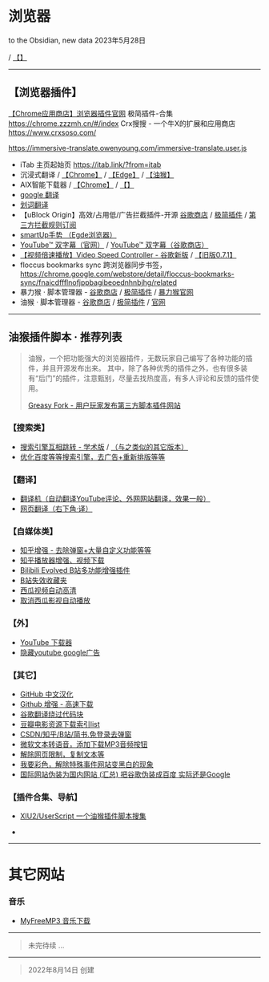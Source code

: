 

# 浏览器

to the Obsidian, new data 2023年5月28日


 / [【】]()
 
---

## 【浏览器插件】

[【Chrome应用商店】浏览器插件官网](https://chrome.google.com/webstore/category/extensions)
极简插件-合集 https://chrome.zzzmh.cn/#/index
Crx搜搜 - 一个牛X的扩展和应用商店 https://www.crxsoso.com/


https://immersive-translate.owenyoung.com/immersive-translate.user.js
- iTab 主页起始页 https://itab.link/?from=itab
- 沉浸式翻译 / [【Chrome】](https://chrome.google.com/webstore/detail/immersive-translate/bpoadfkcbjbfhfodiogcnhhhpibjhbnh?hl=zh-CN)  / [【Edge】](https://microsoftedge.microsoft.com/addons/detail/%E6%B2%89%E6%B5%B8%E5%BC%8F%E7%BF%BB%E8%AF%91/amkbmndfnliijdhojkpoglbnaaahippg) / [【油猴】](https://greasyfork.org/zh-CN/scripts/457196-immersive-translate) 
- AIX智能下载器  / [【Chrome】](https://chrome.google.com/webstore/detail/aix-downloaderpicturevide/ggcihihkaidbkkolahhliaaepdjhngli)  / [【】]()
- [google 翻译](https://chrome.google.com/webstore/detail/google-translate/aapbdbdomjkkjkaonfhkkikfgjllcleb)
- [划词翻译](https://hcfy.app/)
- 【uBlock Origin】高效/占用低/广告拦截插件-开源 [谷歌商店](https://chrome.google.com/webstore/detail/ublock-origin/cjpalhdlnbpafiamejdnhcphjbkeiagm) / [极简插件](https://chrome.zzzmh.cn/info/cjpalhdlnbpafiamejdnhcphjbkeiagm) / [第三方拦截规则订阅](https://filterlists.com/)
- [smartUp手势 （Egde浏览器）](https://microsoftedge.microsoft.com/addons/detail/smartup%E6%89%8B%E5%8A%BF/elponhbfjjjihgeijofonnflefhcbckp)
- [YouTube™ 双字幕（官网）](https://www.dual-subtitles.com/zh-CN/whatsnew/3.6.7) / [YouTube™ 双字幕（谷歌商店）](https://chrome.google.com/webstore/detail/youtube-dual-subtitles/hkbdddpiemdeibjoknnofflfgbgnebcm)
- [【视频倍速播放】Video Speed Controller - 谷歌新版](https://chrome.google.com/webstore/detail/video-speed-controller/nffaoalbilbmmfgbnbgppjihopabppdk) / [【旧版0.7.1】](https://github.com/igrigorik/videospeed/releases)
- floccus bookmarks sync 跨浏览器同步书签， https://chrome.google.com/webstore/detail/floccus-bookmarks-sync/fnaicdffflnofjppbagibeoednhnbjhg/related
- 暴力猴 · 脚本管理器 - [谷歌商店](https://chrome.google.com/webstore/detail/violentmonkey/jinjaccalgkegednnccohejagnlnfdag?hl=zh-CN) / [极简插件](https://chrome.zzzmh.cn/info/jinjaccalgkegednnccohejagnlnfdag) / [暴力猴官网](https://violentmonkey.github.io/)
- 油猴 · 脚本管理器 - [谷歌商店](https://chrome.google.com/webstore/detail/tampermonkey/dhdgffkkebhmkfjojejmpbldmpobfkfo?hl=zh-CN) / [极简插件](https://chrome.zzzmh.cn/info/dhdgffkkebhmkfjojejmpbldmpobfkfo) / [官网](https://violentmonkey.github.io/)

***

## 油猴插件脚本 · 推荐列表

> 油猴，一个把功能强大的浏览器插件，无数玩家自己编写了各种功能的插件，并且开源发布出来。
> 其中，除了各种优秀的插件之外，也有很多装有“后门”的插件，注意甄别，尽量去找热度高，有多人评论和反馈的插件使用。
>
> [Greasy Fork - 用户玩家发布第三方脚本插件网站](https://greasyfork.org/zh-CN/scripts)

### 【搜索类】

- [搜索引擎互相跳转 - 学术版](https://greasyfork.org/zh-CN/scripts/2765-search-engine-jump-for-academic) /  [（与之类似的其它版本）](https://greasyfork.org/zh-CN/scripts?q=search+engine+jump)
- [优化百度等等搜索引擎，去广告+重新排版等等](https://greasyfork.org/zh-TW/scripts/14178-ac-baidu-%E9%87%8D%E5%AE%9A%E5%90%91%E4%BC%98%E5%8C%96%E7%99%BE%E5%BA%A6%E6%90%9C%E7%8B%97%E8%B0%B7%E6%AD%8C%E5%BF%85%E5%BA%94%E6%90%9C%E7%B4%A2-favicon-%E5%8F%8C%E5%88%97)

### 【翻译】

- [翻译机（自动翻译YouTube评论、外网网站翻译，效果一般）](https://greasyfork.org/zh-CN/scripts/378277-%E7%BF%BB%E8%AF%91%E6%9C%BA)
- [网页翻译（右下角·译）](https://greasyfork.org/zh-CN/scripts/398746-%E7%BD%91%E9%A1%B5%E7%BF%BB%E8%AF%91)

### 【自媒体类】

- [知乎增强 - 去除弹窗+大量自定义功能等等](https://greasyfork.org/zh-CN/scripts/419081-%E7%9F%A5%E4%B9%8E%E5%A2%9E%E5%BC%BA)
- [知乎播放器增强、视频下载](https://greasyfork.org/zh-CN/scripts/39206-%E4%B8%8B%E8%BD%BD%E7%9F%A5%E4%B9%8E%E8%A7%86%E9%A2%91)
- [Bilibili Evolved B站多功能增强插件](https://github.com/the1812/Bilibili-Evolved)
- [B站失效收藏夹](https://greasyfork.org/zh-CN/scripts/383143-%E5%93%94%E5%93%A9%E5%93%94%E5%93%A9-b%E7%AB%99-bilibili-%E6%94%B6%E8%97%8F%E5%A4%B9fix)
- [西瓜视频自动高清](https://greasyfork.org/zh-CN/scripts/440938-%E8%A5%BF%E7%93%9C%E8%A7%86%E9%A2%91%E8%87%AA%E5%8A%A8%E9%AB%98%E6%B8%85/code)
- [取消西瓜影视自动播放](https://greasyfork.org/zh-CN/scripts/433880-%E5%8F%96%E6%B6%88%E8%A5%BF%E7%93%9C%E5%BD%B1%E8%A7%86%E8%87%AA%E5%8A%A8%E6%92%AD%E6%94%BE%E4%B8%8B%E4%B8%80%E9%9B%86/feedback)

### 【外】

- [YouTube 下载器](https://greasyfork.org/zh-CN/scripts/369400-local-youtube-downloader)
- [隐藏youtube google广告](https://greasyfork.org/zh-CN/scripts/38182-hide-youtube-google-ad)

### 【其它】

- [GitHub 中文汉化](https://greasyfork.org/zh-CN/scripts/435208-github-%E4%B8%AD%E6%96%87%E5%8C%96%E6%8F%92%E4%BB%B6)
- [Github 增强 - 高速下载](https://greasyfork.org/zh-CN/scripts/412245-github-%E5%A2%9E%E5%BC%BA-%E9%AB%98%E9%80%9F%E4%B8%8B%E8%BD%BD)
- [谷歌翻译绕过代码块](https://greasyfork.org/zh-CN/scripts/392357-%E8%B0%B7%E6%AD%8C%E7%BF%BB%E8%AF%91%E7%BB%95%E8%BF%87%E4%BB%A3%E7%A0%81%E5%9D%97)
- [豆瓣电影资源下载索引list](https://greasyfork.org/zh-CN/scripts/329484-%E8%B1%86%E7%93%A3%E8%B5%84%E6%BA%90%E4%B8%8B%E8%BD%BD%E5%A4%A7%E5%B8%88-1%E7%A7%92%E6%90%9E%E5%AE%9A%E8%B1%86%E7%93%A3%E7%94%B5%E5%BD%B1-%E9%9F%B3%E4%B9%90-%E5%9B%BE%E4%B9%A6%E4%B8%8B%E8%BD%BD/code)
- [CSDN/知乎/B站/简书.免登录去弹窗](https://greasyfork.org/zh-CN/scripts/428960-csdn-%E7%9F%A5%E4%B9%8E-%E5%93%94%E5%93%A9%E5%93%94%E5%93%A9-%E7%AE%80%E4%B9%A6%E5%85%8D%E7%99%BB%E5%BD%95%E5%8E%BB%E9%99%A4%E5%BC%B9%E7%AA%97%E5%B9%BF%E5%91%8A)
- [微软文本转语音，添加下载MP3音频按钮](https://greasyfork.org/zh-CN/scripts/444347-azure-speech-download)
- [解除网页限制，复制文本等](https://greasyfork.org/zh-CN/scripts/28497-%E7%BD%91%E9%A1%B5%E9%99%90%E5%88%B6%E8%A7%A3%E9%99%A4-%E6%94%B9)
- [我要彩色，解除特殊事件网站变黑白的现象](https://greasyfork.org/zh-CN/scripts/399478-%E6%88%91%E8%A6%81%E5%BD%A9%E8%89%B2)
- [国际网站伪装为国内网站 (汇总) 把谷歌伪装成百度 实际还是Google](https://greasyfork.org/zh-CN/scripts/461427-%E5%9B%BD%E9%99%85%E7%BD%91%E7%AB%99%E4%BC%AA%E8%A3%85%E4%B8%BA%E5%9B%BD%E5%86%85%E7%BD%91%E7%AB%99-%E6%B1%87%E6%80%BB)

### 【插件合集、导航】

- [XIU2/UserScript 一个油猴插件脚本搜集](https://github.com/XIU2/UserScript)


- []()
***

# 其它网站

### 音乐

- [MyFreeMP3 音乐下载](http://tool.liumingye.cn/music/?page=searchPage)

***

> 未完待续
> ...

***

> 2022年8月14日 创建

